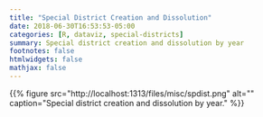 ```yaml
---
title: "Special District Creation and Dissolution"
date: 2018-06-30T16:53:53-05:00
categories: [R, dataviz, special-districts]
summary: Special district creation and dissolution by year
footnotes: false
htmlwidgets: false
mathjax: false
---
```



{{% figure src="http://localhost:1313/files/misc/spdist.png" alt="" caption="Special district creation and dissolution by year." %}}
